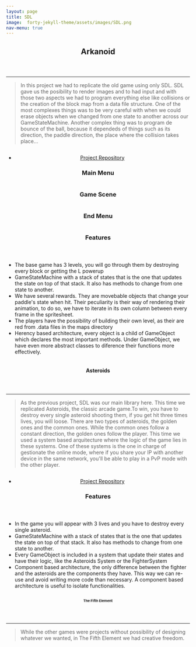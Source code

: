 ```yaml
---
layout: page
title: SDL
image:  forty-jekyll-theme/assets/images/SDL.png
nav-menu: true
---
```


<!-- Main -->
<div id="main" class="alt">

<!-- One -->
<section id="one">
	<div class="inner">
	<center>
		<header class="major">
			<h1>Arkanoid</h1>
		</header>
	</center>

<hr class="major" />

<!-- Elements -->
<div class="row 200%">
	<div class="6u 12u$(medium)">
<blockquote>In this project we had to replicate the old game using only SDL. SDL gave us the posibility to render images and to had input and with those two aspects we had to program everything else like collisions or the creation of the block map from a data file structure. One of the most complexes things was to be very careful with when we could erase objects when we changed from one state to another across our GameStateMachine. Another complex thing was to program de bounce of the ball, because it dependeds of things such as its direction, the paddle direction, the place where the collision takes place...</blockquote>
</div>

<div class="6u$ 12u$(medium)">

<a class="image">
	<img src="forty-jekyll-theme/assets/images/EndMenu.png" alt="" data-position="top center" />
</a>
<center>
<ul class="actions">
                <li><a href="https://github.com/PabloCerrada/Arkanoid" class="button">Project Repository</a></li>
            </ul>
</center>
</div>

<div class="row">
	<!-- Break -->
	<div class="4u 12u$(medium)">
		<center><h3>Main Menu</h3></center>
		 <a class="image">
                <img src="forty-jekyll-theme/assets/images/MainMenu.png" alt="" data-position="top center" />
            </a>
	</div>
	<div class="4u 12u$(medium)">
			<center><h3>Game Scene</h3></center>
		<a class="image">
                <img src="forty-jekyll-theme/assets/images/Arkanoid.png" alt="" data-position="top center" />
            </a>
	</div>
	<div class="4u$ 12u$(medium)">
			<center><h3>End Menu</h3></center>
		<a class="image">
                <img src="forty-jekyll-theme/assets/images/EndMenu.png" alt="" data-position="top center" />
            </a>
	</div>
</div>


<!-- Main -->
<div id="main" class="alt">

<!-- One -->
<section id="one">
	<div class="inner">
	<center>
		<header class="major">
			<h3>Features</h3>
		</header>
	</center>

<!-- Elements -->
<div class="row 200%">
	<div class="12u 12u$(small)">
		<ul>
		    <li>The base game has 3 levels, you will go through them by destroying every block or getting the L powerup</li>
			<li>GameStateMachine with a stack of states that is the one that updates the state on top of that stack. It also has methods to change from one state to another.</li>
			<li>We have several rewards. They are movebable objects that change your paddle's state when hit. Their peculiarity is their way of rendering their animation, to do so, we have to iterate in its own column between every frame in the spritesheet.</li>
			<li>The players have the possibility of building their own level, as their are red from .data files in the maps directory</li>
			<li>Herency based architecture, every object is a child of GameObject which declares the most important methods. Under GameObject, we have even more abstract classes to diference their functions more effectively.</li>
		</ul>
	</div>
</div>

<a class="image">
	<img src="forty-jekyll-theme/assets/images/EndMenu.png" alt="" data-position="top center" />
</a>

</div>



<!-- One -->
<section id="one">
	<div class="inner">
	<center>
		<header class="major">
			<h1>Asteroids</h1>
		</header>
	</center>

<hr class="major" />

<!-- Elements -->
<div class="row 200%">
	<div class="6u 12u$(medium)">
<blockquote>As the previous project, SDL was our main library here. This time we replicated Asteroids, the classic arcade game.To win, you have to destroy every single asteroid shooting them, if you get hit three times lives, you will loose. There are two types of asteroids, the golden ones and the common ones. While the common ones follow a constant direction, the golden ones follow the player. This time we used a system based arquitecture where the logic of the game lies in these systems. One of these systems is the one in charge of gestionate the online mode, where if you share your IP with another device in the same network, you'll be able to play in a PvP mode with the other player.</blockquote>
</div>


<div class="6u$ 12u$(medium)">

<a class="image">
	<img src="forty-jekyll-theme/assets/images/Asteroids1.png" alt="" data-position="top center" />
</a>
<center>
<ul class="actions">
                <li><a href="https://github.com/PabloCerrada/Asteroids" class="button">Project Repository</a></li>
            </ul>
</center>
</div>

<!-- Main -->
<div id="main" class="alt">

<!-- One -->
<section id="one">
	<div class="inner">
	<center>
		<header class="major">
			<h3>Features</h3>
		</header>
	</center>

<!-- Elements -->
<div class="row 200%">
	<div class="12u 12u$(small)">
		<ul>
		    <li>In the game you will appear with 3 lives and you have to destroy every single asteroid.</li>
			<li>GameStateMachine with a stack of states that is the one that updates the state on top of that stack. It also has methods to change from one state to another.</li>
			<li>Every GameObject is included in a system that update their states and have their logic, like the Asteroids System or the FighterSystem</li>
			<li>Component based architecture, the only difference between the fighter and the asteroids are the components they have. This way we can re-use and avoid writing more code than necessary. A component based architecture is useful to isolate functionalities.</li>
			</ul>
	</div>
</div>

<a class="image">
	<img src="forty-jekyll-theme/assets/images/EndMenu.png" alt="" data-position="top center" />
</a>

</div>


<!-- One -->
<section id="one">
	<div class="inner">
	<center>
		<header class="major">
			<h1>The Fifth Element</h1>
		</header>
	</center>

<hr class="major" />

<!-- Elements -->
<div class="row 200%">
	<div class="6u 12u$(medium)">
<blockquote>While the other games were projects without possibility of designing whatever we wanted, in The Fifth Element we had creative freedom.<br>
 </blockquote>
</div>